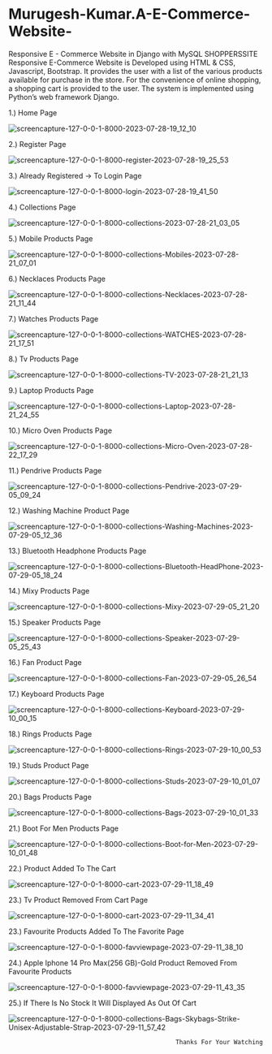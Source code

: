 # Murugesh-Kumar.A-E-Commerce-Website-
Responsive E - Commerce Website in Django with MySQL
SHOPPERSSITE Responsive E-Commerce Website is Developed using HTML & CSS, Javascript, Bootstrap. It provides the user with a list of the various products available for purchase
in the store. For the convenience of online shopping, a shopping cart is provided to the user. The system is implemented using Python’s web framework Django.

1.) Home Page

![screencapture-127-0-0-1-8000-2023-07-28-19_12_10](https://github.com/MURUGESHKUMARa/Murugesh-Kumar.A-E-Commerce-Website-/assets/137079672/0d86ef60-c63c-433f-a8b8-44e7a93b8dac)

2.) Register Page

![screencapture-127-0-0-1-8000-register-2023-07-28-19_25_53](https://github.com/MURUGESHKUMARa/Murugesh-Kumar.A-E-Commerce-Website-/assets/137079672/860669fb-eb86-4ce1-a48f-490d2bcc5a13)

3.) Already Registered -> To Login Page


![screencapture-127-0-0-1-8000-login-2023-07-28-19_41_50](https://github.com/MURUGESHKUMARa/Murugesh-Kumar.A-E-Commerce-Website-/assets/137079672/f9089d9c-3674-4548-90e7-19a351c032c8)

4.) Collections Page

![screencapture-127-0-0-1-8000-collections-2023-07-28-21_03_05](https://github.com/MURUGESHKUMARa/Murugesh-Kumar.A-E-Commerce-Website-/assets/137079672/100a78b6-b18c-419b-8661-c7471cff6542)

5.) Mobile Products Page

![screencapture-127-0-0-1-8000-collections-Mobiles-2023-07-28-21_07_01](https://github.com/MURUGESHKUMARa/Murugesh-Kumar.A-E-Commerce-Website-/assets/137079672/98f4c0bf-3abe-4159-ab9e-91d6dbefedd6)

6.) Necklaces Products Page

![screencapture-127-0-0-1-8000-collections-Necklaces-2023-07-28-21_11_44](https://github.com/MURUGESHKUMARa/Murugesh-Kumar.A-E-Commerce-Website-/assets/137079672/31cbb6f1-029f-4748-a1c6-defccccd47fd)

7.) Watches Products Page

![screencapture-127-0-0-1-8000-collections-WATCHES-2023-07-28-21_17_51](https://github.com/MURUGESHKUMARa/Murugesh-Kumar.A-E-Commerce-Website-/assets/137079672/437ef856-7b49-41e5-a124-40b2f987f44c)

8.) Tv Products Page

![screencapture-127-0-0-1-8000-collections-TV-2023-07-28-21_21_13](https://github.com/MURUGESHKUMARa/Murugesh-Kumar.A-E-Commerce-Website-/assets/137079672/26450e6b-34e6-4d32-9a74-9ee90eb9ad26)

9.) Laptop Products Page

![screencapture-127-0-0-1-8000-collections-Laptop-2023-07-28-21_24_55](https://github.com/MURUGESHKUMARa/Murugesh-Kumar.A-E-Commerce-Website-/assets/137079672/dab0bf6b-cbee-48d1-bee6-2946778fc84c)

10.) Micro Oven Products Page

![screencapture-127-0-0-1-8000-collections-Micro-Oven-2023-07-28-22_17_29](https://github.com/MURUGESHKUMARa/Murugesh-Kumar.A-E-Commerce-Website-/assets/137079672/c13ec6dc-cffd-413b-a524-6f1a5198de1a)

11.) Pendrive Products Page

![screencapture-127-0-0-1-8000-collections-Pendrive-2023-07-29-05_09_24](https://github.com/MURUGESHKUMARa/Murugesh-Kumar.A-E-Commerce-Website-/assets/137079672/d79c3f81-ee8b-420c-ba6c-e91d0d1ce5fc)

12.) Washing Machine Product Page

![screencapture-127-0-0-1-8000-collections-Washing-Machines-2023-07-29-05_12_36](https://github.com/MURUGESHKUMARa/Murugesh-Kumar.A-E-Commerce-Website-/assets/137079672/a065bd50-4e81-4361-94d1-b7590d470efd)

13.) Bluetooth Headphone Products Page

![screencapture-127-0-0-1-8000-collections-Bluetooth-HeadPhone-2023-07-29-05_18_24](https://github.com/MURUGESHKUMARa/Murugesh-Kumar.A-E-Commerce-Website-/assets/137079672/c976d97a-ce31-4b76-8ad5-58430bae15b8)

14.) Mixy Products Page

![screencapture-127-0-0-1-8000-collections-Mixy-2023-07-29-05_21_20](https://github.com/MURUGESHKUMARa/Murugesh-Kumar.A-E-Commerce-Website-/assets/137079672/5299ede5-7f5d-40e8-9460-e208c4322795)

15.) Speaker Products Page

![screencapture-127-0-0-1-8000-collections-Speaker-2023-07-29-05_25_43](https://github.com/MURUGESHKUMARa/Murugesh-Kumar.A-E-Commerce-Website-/assets/137079672/84915e96-ddb3-425c-8855-29ed04e7016d)

16.) Fan Product Page

![screencapture-127-0-0-1-8000-collections-Fan-2023-07-29-05_26_54](https://github.com/MURUGESHKUMARa/Murugesh-Kumar.A-E-Commerce-Website-/assets/137079672/5d4d0392-7867-48cf-81f1-ff7e976a7733)

17.) Keyboard Products Page

![screencapture-127-0-0-1-8000-collections-Keyboard-2023-07-29-10_00_15](https://github.com/MURUGESHKUMARa/Murugesh-Kumar.A-E-Commerce-Website-/assets/137079672/904e2521-719f-419c-9fb1-f754a7ca587b)

18.) Rings Products Page

![screencapture-127-0-0-1-8000-collections-Rings-2023-07-29-10_00_53](https://github.com/MURUGESHKUMARa/Murugesh-Kumar.A-E-Commerce-Website-/assets/137079672/e1b2bc23-a79d-434a-aaa6-1db718787e7e)

19.) Studs Product Page

![screencapture-127-0-0-1-8000-collections-Studs-2023-07-29-10_01_07](https://github.com/MURUGESHKUMARa/Murugesh-Kumar.A-E-Commerce-Website-/assets/137079672/f0c7bd98-53ab-44cd-947a-088b880d3e5b)

20.) Bags Products Page

![screencapture-127-0-0-1-8000-collections-Bags-2023-07-29-10_01_33](https://github.com/MURUGESHKUMARa/Murugesh-Kumar.A-E-Commerce-Website-/assets/137079672/68c269c3-1a82-41e5-ae8e-af6bf6d7786f)

21.) Boot For Men Products Page

![screencapture-127-0-0-1-8000-collections-Boot-for-Men-2023-07-29-10_01_48](https://github.com/MURUGESHKUMARa/Murugesh-Kumar.A-E-Commerce-Website-/assets/137079672/dbe7159d-8864-4156-b875-8190a2867aa8)

22.) Product Added To The Cart

![screencapture-127-0-0-1-8000-cart-2023-07-29-11_18_49](https://github.com/MURUGESHKUMARa/Murugesh-Kumar.A-E-Commerce-Website-/assets/137079672/4d38ab48-590b-4d19-8963-63d91a6aca12)

23.) Tv Product Removed From Cart Page

![screencapture-127-0-0-1-8000-cart-2023-07-29-11_34_41](https://github.com/MURUGESHKUMARa/Murugesh-Kumar.A-E-Commerce-Website-/assets/137079672/910011af-5a5b-460a-a963-59237ab759b7)

23.) Favourite Products Added To The Favorite Page

![screencapture-127-0-0-1-8000-favviewpage-2023-07-29-11_38_10](https://github.com/MURUGESHKUMARa/Murugesh-Kumar.A-E-Commerce-Website-/assets/137079672/1e392261-3ae1-4849-bdbf-ced8439aa9a3)

24.) Apple Iphone 14 Pro Max(256 GB)-Gold Product Removed From Favourite Products

![screencapture-127-0-0-1-8000-favviewpage-2023-07-29-11_43_35](https://github.com/MURUGESHKUMARa/Murugesh-Kumar.A-E-Commerce-Website-/assets/137079672/e573006d-c718-4376-be3c-5d5c90122641)

25.) If There Is No Stock It  Will Displayed As Out Of Cart

![screencapture-127-0-0-1-8000-collections-Bags-Skybags-Strike-Unisex-Adjustable-Strap-2023-07-29-11_57_42](https://github.com/MURUGESHKUMARa/Murugesh-Kumar.A-E-Commerce-Website-/assets/137079672/241b5c2e-2d82-4466-b1b1-a1f028559b4b)


                                                  Thanks For Your Watching
                              


